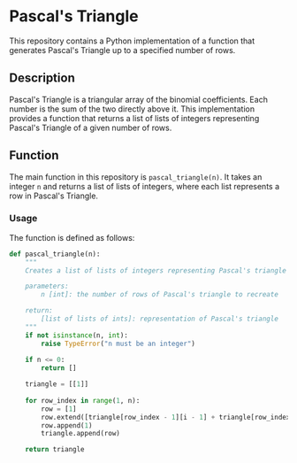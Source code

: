 
# Pascal's Triangle

This repository contains a Python implementation of a function that generates Pascal's Triangle up to a specified number of rows.

## Description

Pascal's Triangle is a triangular array of the binomial coefficients. Each number is the sum of the two directly above it. This implementation provides a function that returns a list of lists of integers representing Pascal's Triangle of a given number of rows.

## Function

The main function in this repository is `pascal_triangle(n)`. It takes an integer `n` and returns a list of lists of integers, where each list represents a row in Pascal's Triangle.

### Usage

The function is defined as follows:

```python
def pascal_triangle(n):
    """
    Creates a list of lists of integers representing Pascal's triangle

    parameters:
        n [int]: the number of rows of Pascal's triangle to recreate

    return:
        [list of lists of ints]: representation of Pascal's triangle
    """
    if not isinstance(n, int):
        raise TypeError("n must be an integer")
    
    if n <= 0:
        return []

    triangle = [[1]]
    
    for row_index in range(1, n):
        row = [1]
        row.extend([triangle[row_index - 1][i - 1] + triangle[row_index - 1][i] for i in range(1, row_index)])
        row.append(1)
        triangle.append(row)

    return triangle
